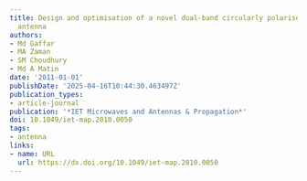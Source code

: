 ```yaml
---
title: Design and optimisation of a novel dual-band circularly polarised microstrip
  antenna
authors:
- Md Gaffar
- MA Zaman
- SM Choudhury
- Md A Matin
date: '2011-01-01'
publishDate: '2025-04-16T10:44:30.463497Z'
publication_types:
- article-journal
publication: '*IET Microwaves and Antennas & Propagation*'
doi: 10.1049/iet-map.2010.0050
tags:
- antenna
links:
- name: URL
  url: https://dx.doi.org/10.1049/iet-map.2010.0050
---
```

